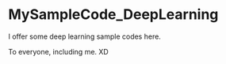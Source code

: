 # MySampleCode_DeepLearning

I offer some deep learning sample codes here.


To everyone, including me. XD

